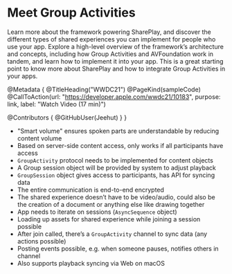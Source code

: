# Meet Group Activities

Learn more about the framework powering SharePlay, and discover the different types of shared experiences you can implement for people who use your app. Explore a high-level overview of the framework’s architecture and concepts, including how Group Activities and AVFoundation work in tandem, and learn how to implement it into your app. This is a great starting point to know more about SharePlay and how to integrate Group Activities in your apps.

@Metadata {
   @TitleHeading("WWDC21")
   @PageKind(sampleCode)
   @CallToAction(url: "https://developer.apple.com/wwdc21/10183", purpose: link, label: "Watch Video (17 min)")

   @Contributors {
      @GitHubUser(Jeehut)
   }
}



- "Smart volume" ensures spoken parts are understandable by reducing content volume
- Based on server-side content access, only works if all participants have access
- `GroupActivity` protocol needs to be implemented for content objects
- A Group session object will be provided by system to adjust playback
- `GroupSession` object gives access to participants, has API for syncing data
- The entire communication is end-to-end encrypted
- The shared experience doesn’t have to be video/audio, could also be the creation of a document or anything else like drawing together
- App needs to iterate on sessions (`AsyncSequence` object)
- Loading up assets for shared experience while joining a session possible
- After join called, there’s a `GroupActivity` channel to sync data (any actions possible)
- Posting events possible, e.g. when someone pauses, notifies others in channel
- Also supports playback syncing via Web on macOS
